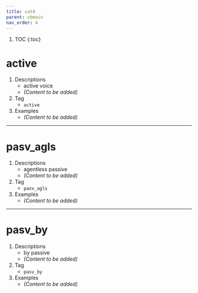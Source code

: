 ```yaml
---
title: cat4
parent: vbmain
nav_order: 4
---
```

1. TOC
{:toc}

# active

1. Descriptions
    - active voice
    - *(Content to be added)*
2. Tag
    - `active`
3. Examples
    - *(Content to be added)*

---

# pasv_agls

1. Descriptions
    - agentless passive
    - *(Content to be added)*
2. Tag
    - `pasv_agls`
3. Examples
    - *(Content to be added)*

---

# pasv_by

1. Descriptions
    - by passive
    - *(Content to be added)*
2. Tag
    - `pasv_by`
3. Examples
    - *(Content to be added)*

